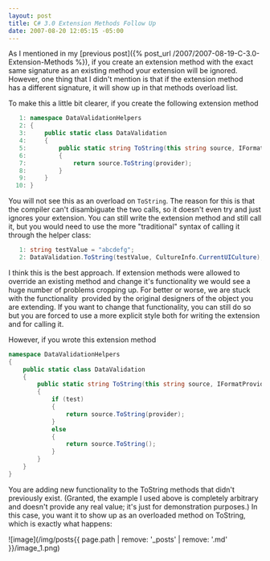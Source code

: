 ```yaml
---
layout: post
title: C# 3.0 Extension Methods Follow Up
date: 2007-08-20 12:05:15 -05:00
---
```


As I mentioned in my [previous post]({% post_url /2007/2007-08-19-C-3.0-Extension-Methods %}), if you create an extension method with the exact same signature as an existing method your extension will be ignored. However, one thing that I didn't mention is that if the extension method has a different signature, it will show up in that methods overload list.

To make this a little bit clearer, if you create the following extension method

```csharp
   1: namespace DataValidationHelpers
   2: {
   3:     public static class DataValidation
   4:     {
   5:         public static string ToString(this string source, IFormatProvider provider)
   6:         {
   7:             return source.ToString(provider);
   8:         }
   9:     }
  10: }
```

You will not see this as an overload on `ToString`. The reason for this is that the compiler can't disambiguate the two calls, so it doesn't even try and just ignores your extension. You can still write the extension method and still call it, but you would need to use the more "traditional" syntax of calling it through the helper class:

```csharp
   1: string testValue = "abcdefg";
   2: DataValidation.ToString(testValue, CultureInfo.CurrentUICulture);
```

I think this is the best approach. If extension methods were allowed to override an existing method and change it's functionality we would see a huge number of problems cropping up. For better or worse, we are stuck with the functionality  provided by the original designers of the object you are extending. If you want to change that functionality, you can still do so but you are forced to use a more explicit style both for writing the extension and for calling it.

However, if you wrote this extension method

```csharp
namespace DataValidationHelpers
{
    public static class DataValidation
    {
        public static string ToString(this string source, IFormatProvider provider, bool test)
        {
            if (test)
            {
                return source.ToString(provider);
            }
            else
            {
                return source.ToString();
            }
        }
    }
}
```

You are adding new functionality to the ToString methods that didn't previously exist. (Granted, the example I used above is completely arbitrary and doesn't provide any real value; it's just for demonstration purposes.) In this case, you want it to show up as an overloaded method on ToString, which is exactly what happens:

![image](/img/posts{{ page.path | remove: '_posts' | remove: '.md' }}/image_1.png)
